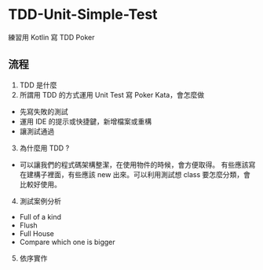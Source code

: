 # TDD-Unit-Simple-Test
練習用 Kotlin 寫 TDD Poker

## 流程
1. TDD 是什麼
2. 所謂用 TDD 的方式運用 Unit Test 寫 Poker Kata，會怎麼做
 - 先寫失敗的測試
 - 運用 IDE 的提示或快捷鍵，新增檔案或重構
 - 讓測試通過
3. 為什麼用 TDD ?
 - 可以讓我們的程式碼架構整潔，在使用物件的時候，會方便取得。
 有些應該寫在建構子裡面，有些應該 new 出來。可以利用測試想 class 要怎麼分類，會比較好使用。
4. 測試案例分析
 - Full of a kind
 - Flush
 - Full House
 - Compare which one is bigger
5. 依序實作
